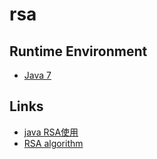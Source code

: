 # rsa

## Runtime Environment
- [Java 7](http://www.oracle.com/technetwork/java/javase/downloads/jdk6downloads-1902814.html)

## Links
- [java RSA使用](http://www.cnblogs.com/freeman-rain/archive/2012/03/29/2424423.html)
- [RSA algorithm](http://www.java2s.com/Tutorial/Java/0490__Security/0740__RSA-algorithm.htm)
